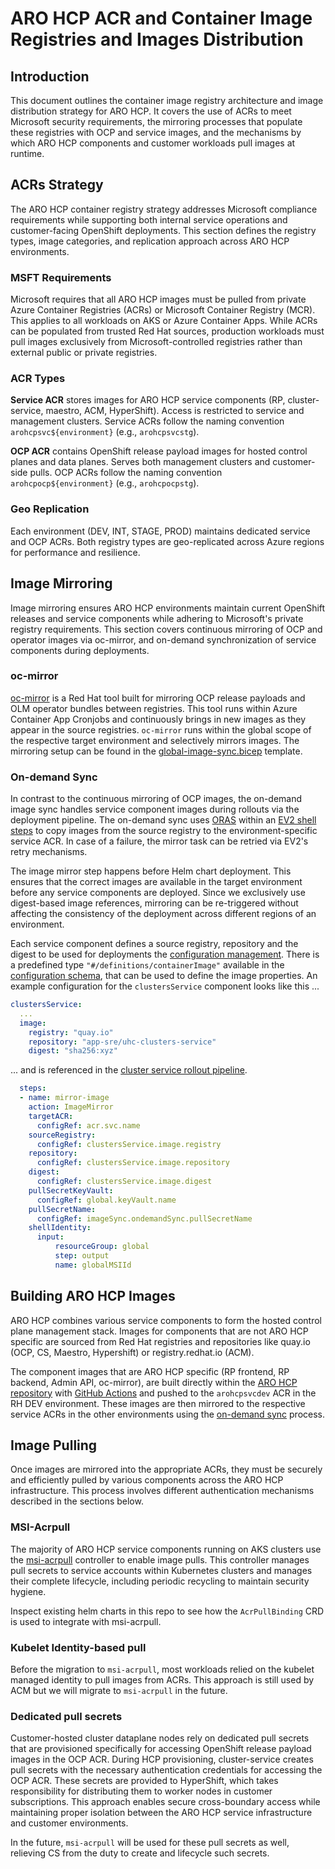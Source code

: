 # ARO HCP ACR and Container Image Registries and Images Distribution

## Introduction

This document outlines the container image registry architecture and image distribution strategy for ARO HCP. It covers the use of ACRs to meet Microsoft security requirements, the mirroring processes that populate these registries with OCP and service images, and the mechanisms by which ARO HCP components and customer workloads pull images at runtime.

## ACRs Strategy

The ARO HCP container registry strategy addresses Microsoft compliance requirements while supporting both internal service operations and customer-facing OpenShift deployments. This section defines the registry types, image categories, and replication approach across ARO HCP environments.

### MSFT Requirements

Microsoft requires that all ARO HCP images must be pulled from private Azure Container Registries (ACRs) or Microsoft Container Registry (MCR). This applies to all workloads on AKS or Azure Container Apps. While ACRs can be populated from trusted Red Hat sources, production workloads must pull images exclusively from Microsoft-controlled registries rather than external public or private registries.

### ACR Types

**Service ACR** stores images for ARO HCP service components (RP, cluster-service, maestro, ACM, HyperShift). Access is restricted to service and management clusters. Service ACRs follow the naming convention `arohcpsvc${environment}` (e.g., `arohcpsvcstg`).

**OCP ACR** contains OpenShift release payload images for hosted control planes and data planes. Serves both management clusters and customer-side pulls. OCP ACRs follow the naming convention `arohcpocp${environment}` (e.g., `arohcpocpstg`).

### Geo Replication

Each environment (DEV, INT, STAGE, PROD) maintains dedicated service and OCP ACRs. Both registry types are geo-replicated across Azure regions for performance and resilience.

## Image Mirroring

Image mirroring ensures ARO HCP environments maintain current OpenShift releases and service components while adhering to Microsoft's private registry requirements. This section covers continuous mirroring of OCP and operator images via oc-mirror, and on-demand synchronization of service components during deployments.

### oc-mirror

[oc-mirror](https://github.com/openshift/oc-mirror) is a Red Hat tool built for mirroring OCP release payloads and OLM operator bundles between registries. This tool runs within Azure Container App Cronjobs and continuously brings in new images as they appear in the source registries. `oc-mirror` runs within the global scope of the respective target environment and selectively mirrors images. The mirroring setup can be found in the [global-image-sync.bicep](../dev-infrastructure/templates/global-image-sync.bicep) template.

### On-demand Sync

In contrast to the continuous mirroring of OCP images, the on-demand image sync handles service component images during rollouts via the deployment pipeline. The on-demand sync uses [ORAS](https://oras.land/) within an [EV2 shell steps](pipeline-concept.md#shell-step) to copy images from the source registry to the environment-specific service ACR. In case of a failure, the mirror task can be retried via EV2's retry mechanisms.

The image mirror step happens before Helm chart deployment. This ensures that the correct images are available in the target environment before any service components are deployed. Since we exclusively use digest-based image references, mirroring can be re-triggered without affecting the consistency of the deployment across different regions of an environment.

Each service component defines a source registry, repository and the digest to be used for deployments the [configuration management](configuration.md). There is a predefined type `"#/definitions/containerImage"` available in the [configuration schema](../config/config.schema.json), that can be used to define the image properties. An example configuration for the `clustersService` component looks like this ...

```yaml
clustersService:
  ...
  image:
    registry: "quay.io"
    repository: "app-sre/uhc-clusters-service"
    digest: "sha256:xyz"
```

... and is referenced in the [cluster service rollout pipeline](../cluster-service/pipeline.yaml).

```yaml
  steps:
  - name: mirror-image
    action: ImageMirror
    targetACR:
      configRef: acr.svc.name
    sourceRegistry:
      configRef: clustersService.image.registry
    repository:
      configRef: clustersService.image.repository
    digest:
      configRef: clustersService.image.digest
    pullSecretKeyVault:
      configRef: global.keyVault.name
    pullSecretName:
      configRef: imageSync.ondemandSync.pullSecretName
    shellIdentity:
      input:
          resourceGroup: global
          step: output
          name: globalMSIId
```

## Building ARO HCP Images

ARO HCP combines various service components to form the hosted control plane management stack. Images for components that are not ARO HCP specific are sourced from Red Hat registries and repositories like quay.io (OCP, CS, Maestro, Hypershift) or registry.redhat.io (ACM).

The component images that are ARO HCP specific (RP frontend, RP backend, Admin API, oc-mirror), are built directly within the [ARO HCP repository](https://github.com/Azure/aro-hcp) with [GitHub Actions](../.github/workflows/services-ci.yml) and pushed to the `arohcpsvcdev` ACR in the RH DEV environment. These images are then mirrored to the respective service ACRs in the other environments using the [on-demand sync](#on-demand-sync) process.

## Image Pulling

Once images are mirrored into the appropriate ACRs, they must be securely and efficiently pulled by various components across the ARO HCP infrastructure. This process involves different authentication mechanisms described in the sections below.

### MSI-Acrpull

The majority of ARO HCP service components running on AKS clusters use the [msi-acrpull](https://github.com/Azure/msi-acrpull/) controller to enable image pulls. This controller manages pull secrets to service accounts within Kubernetes clusters and manages their complete lifecycle, including periodic recycling to maintain security hygiene.

Inspect existing helm charts in this repo to see how the `AcrPullBinding` CRD is used to integrate with msi-acrpull.

### Kubelet Identity-based pull

Before the migration to `msi-acrpull`, most workloads relied on the kubelet managed identity to pull images from ACRs. This approach is still used by ACM but we will migrate to `msi-acrpull` in the future.

### Dedicated pull secrets

Customer-hosted cluster dataplane nodes rely on dedicated pull secrets that are provisioned specifically for accessing OpenShift release payload images in the OCP ACR. During HCP provisioning, cluster-service creates pull secrets with the necessary authentication credentials for accessing the OCP ACR. These secrets are provided to HyperShift, which takes responsibility for distributing them to worker nodes in customer subscriptions. This approach enables secure cross-boundary access while maintaining proper isolation between the ARO HCP service infrastructure and customer environments.

In the future, `msi-acrpull` will be used for these pull secrets as well, relieving CS from the duty to create and lifecycle such secrets.
